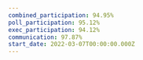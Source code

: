 ```yaml
---
combined_participation: 94.95%
poll_participation: 95.12%
exec_participation: 94.12%
communication: 97.87%
start_date: 2022-03-07T00:00:00.000Z
---
```

